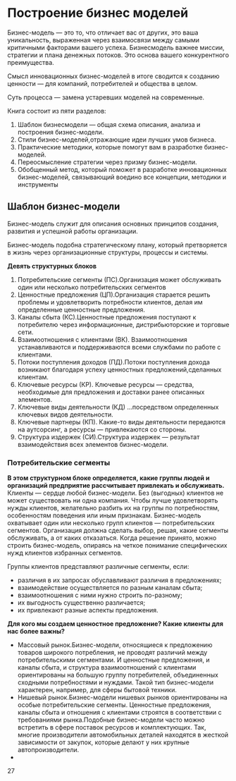 # Построение бизнес моделей

Бизнес-модель — это то, что отличает вас от других, это ваша уникальность, выраженная
через взаимосвязи между самыми критичными факторами вашего успеха. Бизнесмодель важнее миссии, стратегии и плана денежных потоков. Это основа вашего конкурентного преимущества.

Смысл инновационных бизнес-моделей в итоге сводится к созданию
ценности — для компаний, потребителей и общества в целом.

Суть процесса — замена устаревших моделей на современные.

Книга состоит из пяти разделов:
1. Шаблон бизнесмодели — общая схема описания, анализа и построения бизнес-модели. 
2. Стили бизнес-моделей,отражающие идеи лучших умов бизнеса. 
3. Практические методики, которые помогут вам в разработке бизнес-моделей. 
4. Переосмысление стратегии через призму бизнес-модели. 
5. Обобщенный метод, который поможет в разработке инновационных бизнес-моделей, связывающий воедино все концепции, методики и инструменты

## Шаблон бизнес-модели

Бизнес-модель служит для описания основных принципов создания, развития и успешной работы организации.

Бизнес-модель подобна стратегическому плану, который претворяется в жизнь через организационные структуры, процессы и системы.

**Девять структурных блоков**
1. Потребительские сегменты (ПС).Организация может обслуживать один или несколько потребительских сегментов
2. Ценностные предложения (ЦП).Организация старается решить проблемы и удовлетворить потребности клиентов, делая им определенные ценностные предложения.
3. Каналы сбыта (КС).Ценностные предложения поступают к потребителю через информационные, дистрибьюторские и торговые сети.
4. Взаимоотношения с клиентами (ВК). Взаимоотношения устанавливаются и поддерживаются всеми службами по работе с клиентами.
5. Потоки поступления доходов (ПД).Потоки поступления дохода возникают благодаря успеху ценностных предложений,сделанных клиентам. 
6. Ключевые ресурсы (КР). Ключевые ресурсы — средства, необходимые для предложения и доставки ранее описанных элементов.
7. Ключевые виды деятельности (КД) …посредством определенных ключевых видов деятельности.
8. Ключевые партнеры (КП). Какие-то виды деятельности передаются на аутсорсинг, а ресурсы — привлекаются со стороны.
9. Структура издержек (СИ).Структура издержек — результат взаимодействия всех элементов бизнес-модели.

### Потребительские сегменты

**В этом структурном блоке определяется, какие группы людей и организаций предприятие рассчитывает привлекать и обслуживать.**
Клиенты — сердце любой бизнес-модели. Без (выгодных) клиентов не может существовать ни одна компания. Чтобы лучше удовлетворять нужды клиентов, желательно разбить их на группы по потребностям, особенностям поведения или иным признакам. Бизнес-модель охватывает один или несколько групп клиентов — потребительских сегментов. Организация должна сделать выбор, решая, какие сегменты обслуживать, а от каких отказаться. Когда решение принято, можно строить бизнес-модель, опираясь на четкое понимание
специфических нужд клиентов избранных сегментов.

Группы клиентов представляют различные сегменты, если:
- различия в их запросах обуславливают различия
в предложениях;
- взаимодействие осуществляется по разным каналам сбыта;
- взаимоотношения с ними нужно строить по-разному;
- их выгодность существенно различается;
- их привлекают разные аспекты предложения.

**Для кого мы создаем ценностное предложение? Какие клиенты для нас более важны?**
- Массовый рынок.Бизнес-модели, относящиеся к предложению товаров широкого потребления, не проводят различий между потребительскими сегментами. И ценностные предложения, и каналы сбыта, и структура взаимоотношений с клиентами ориентированы на большую группу потребителей, объединенных сходными потребностями и нуждами. Такой тип бизнес-модели характерен, например, для сферы бытовой техники.
- Нишевый рынок.Бизнес-модели нишевых рынков ориентированы на особые потребительские сегменты. Ценностные предложения, каналы сбыта и отношения с клиентами строятся в соответствии с требованиями рынка.Подобные бизнес-модели часто можно встретить в сфере поставок ресурсов и комплектующих. Так, многие производители автомобильных деталей находятся в жесткой зависимости от закупок, которые делают у них крупные автопроизводители. 
- 

27
